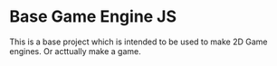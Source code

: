 # Base Game Engine JS
This is a base project which is intended to be used to make 2D Game engines. Or acttually make a game.